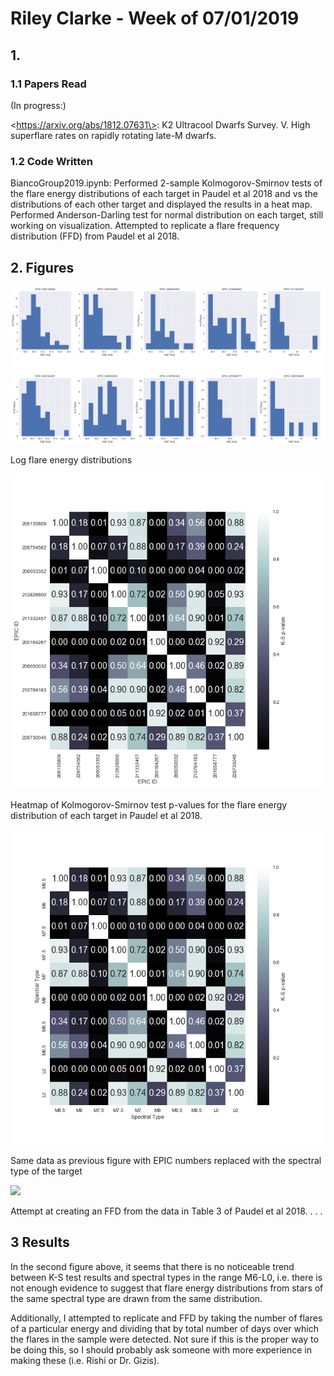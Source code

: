 # Riley Clarke - Week of 07/01/2019

## 1. 

### 1.1 Papers Read

(In progress:)

\<https://arxiv.org/abs/1812.07631\>: K2 Ultracool Dwarfs Survey. V. High superflare rates on rapidly rotating late-M dwarfs.  

### 1.2 Code Written

BiancoGroup2019.ipynb: Performed 2-sample Kolmogorov-Smirnov tests of the flare energy distributions of each target in Paudel et al 2018 and vs the distributions of each other target and displayed the results in a heat map. Performed Anderson-Darling test for normal distribution on each target, still working on visualization. Attempted to replicate a flare frequency distribution (FFD) from Paudel et al 2018.


## 2. Figures

![](Figures/flar_hists.png?raw=true)

Log flare energy distributions

![](Figures/ks_map.png?raw=true)

Heatmap of Kolmogorov-Smirnov test p-values for the flare energy distribution of each target in Paudel et al 2018.

![](Figures/ks_map_spec.png?raw=true)

Same data as previous figure with EPIC numbers replaced with the spectral type of the target

![](Figures/fft1.png?raw=true)

Attempt at creating an FFD from the data in Table 3 of Paudel et al 2018.
.
.
.
## 3 Results 

In the second figure above, it seems that there is no noticeable trend between K-S test results and spectral types in the range M6-L0, i.e. there is not enough evidence to suggest that flare energy distributions from stars of the same spectral type are drawn from the same distribution.

Additionally, I attempted to replicate and FFD by taking the number of flares of a particular energy and dividing that by total number of days over which the flares in the sample were detected. Not sure if this is the proper way to be doing this, so I should probably ask someone with more experience in making these (i.e. Rishi or Dr. Gizis).

